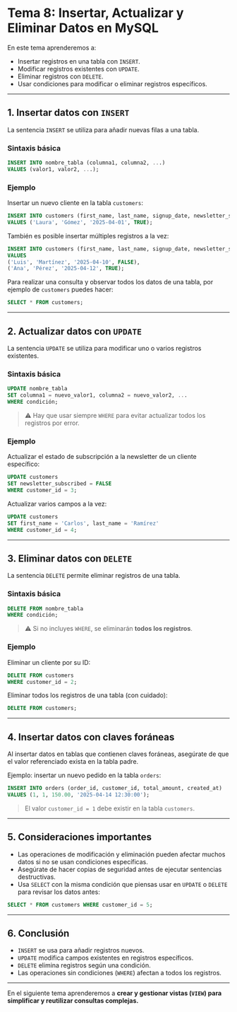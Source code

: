 # **Tema 8: Insertar, Actualizar y Eliminar Datos en MySQL**

En este tema aprenderemos a:

- Insertar registros en una tabla con `INSERT`.
- Modificar registros existentes con `UPDATE`.
- Eliminar registros con `DELETE`.
- Usar condiciones para modificar o eliminar registros específicos.

---

## **1. Insertar datos con `INSERT`**

La sentencia `INSERT` se utiliza para añadir nuevas filas a una tabla.

### **Sintaxis básica**

```sql
INSERT INTO nombre_tabla (columna1, columna2, ...)
VALUES (valor1, valor2, ...);
```

### **Ejemplo**

Insertar un nuevo cliente en la tabla `customers`:

```sql
INSERT INTO customers (first_name, last_name, signup_date, newsletter_subscribed)
VALUES ('Laura', 'Gómez', '2025-04-01', TRUE);
```

También es posible insertar múltiples registros a la vez:

```sql
INSERT INTO customers (first_name, last_name, signup_date, newsletter_subscribed)
VALUES
('Luis', 'Martínez', '2025-04-10', FALSE),
('Ana', 'Pérez', '2025-04-12', TRUE);
```

Para realizar una consulta y observar todos los datos de una tabla, por ejemplo de `customers` puedes hacer:

```sql
SELECT * FROM customers;
```

---

## **2. Actualizar datos con `UPDATE`**

La sentencia `UPDATE` se utiliza para modificar uno o varios registros existentes.

### **Sintaxis básica**

```sql
UPDATE nombre_tabla
SET columna1 = nuevo_valor1, columna2 = nuevo_valor2, ...
WHERE condición;
```

> ⚠️ Hay que usar siempre `WHERE` para evitar actualizar todos los registros por error.

### **Ejemplo**

Actualizar el estado de subscripción a la newsletter de un cliente específico:

```sql
UPDATE customers
SET newsletter_subscribed = FALSE
WHERE customer_id = 3;
```

Actualizar varios campos a la vez:

```sql
UPDATE customers
SET first_name = 'Carlos', last_name = 'Ramírez'
WHERE customer_id = 4;
```

---

## **3. Eliminar datos con `DELETE`**

La sentencia `DELETE` permite eliminar registros de una tabla.

### **Sintaxis básica**

```sql
DELETE FROM nombre_tabla
WHERE condición;
```

> ⚠️ Si no incluyes `WHERE`, se eliminarán **todos los registros**.

### **Ejemplo**

Eliminar un cliente por su ID:

```sql
DELETE FROM customers
WHERE customer_id = 2;
```

Eliminar todos los registros de una tabla (con cuidado):

```sql
DELETE FROM customers;
```

---

## **4. Insertar datos con claves foráneas**

Al insertar datos en tablas que contienen claves foráneas, asegúrate de que el valor referenciado exista en la tabla padre.

Ejemplo: insertar un nuevo pedido en la tabla `orders`:

```sql
INSERT INTO orders (order_id, customer_id, total_amount, created_at)
VALUES (1, 1, 150.00, '2025-04-14 12:30:00');
```

> El valor `customer_id = 1` debe existir en la tabla `customers`.

---

## **5. Consideraciones importantes**

- Las operaciones de modificación y eliminación pueden afectar muchos datos si no se usan condiciones específicas.
- Asegúrate de hacer copias de seguridad antes de ejecutar sentencias destructivas.
- Usa `SELECT` con la misma condición que piensas usar en `UPDATE` o `DELETE` para revisar los datos antes:

```sql
SELECT * FROM customers WHERE customer_id = 5;
```

---

## **6. Conclusión**

- `INSERT` se usa para añadir registros nuevos.
- `UPDATE` modifica campos existentes en registros específicos.
- `DELETE` elimina registros según una condición.
- Las operaciones sin condiciones (`WHERE`) afectan a todos los registros.

---

En el siguiente tema aprenderemos a **crear y gestionar vistas (`VIEW`) para simplificar y reutilizar consultas complejas.**
